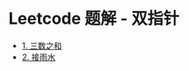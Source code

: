 # Leetcode 题解 - 双指针
<!-- GFM-TOC -->
* [1. 三数之和](LeetCode%2015.三数之和.md)
* [2. 接雨水](LeetCode%2042.接雨水.md)
<!-- GFM-TOC -->
